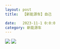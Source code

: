 ```yaml
---
layout: post
title:  【新能源车】自己

date:   2023-11-1 0:0:0
category: 新能源车
---
```

![](http://s3s4mtyq6.hd-bkt.clouddn.com/img/6661699834311_.pic.jpg)
![](http://s3s4mtyq6.hd-bkt.clouddn.com/img/new_car_me_v1.0_2311130658.png)

